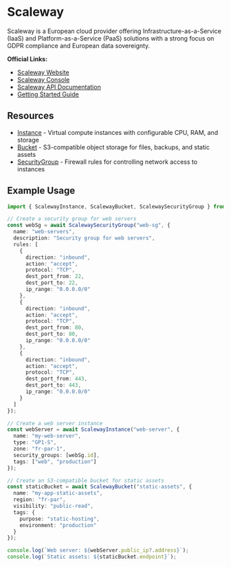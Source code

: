 # Scaleway

Scaleway is a European cloud provider offering Infrastructure-as-a-Service (IaaS) and Platform-as-a-Service (PaaS) solutions with a strong focus on GDPR compliance and European data sovereignty.

**Official Links:**
- [Scaleway Website](https://www.scaleway.com/en/)
- [Scaleway Console](https://console.scaleway.com/)
- [Scaleway API Documentation](https://www.scaleway.com/en/developers/api/)
- [Getting Started Guide](/guides/scaleway)

## Resources

- [Instance](./instance.md) - Virtual compute instances with configurable CPU, RAM, and storage
- [Bucket](./bucket.md) - S3-compatible object storage for files, backups, and static assets  
- [SecurityGroup](./security-group.md) - Firewall rules for controlling network access to instances

## Example Usage

```ts
import { ScalewayInstance, ScalewayBucket, ScalewaySecurityGroup } from "alchemy/scaleway";

// Create a security group for web servers
const webSg = await ScalewaySecurityGroup("web-sg", {
  name: "web-servers",
  description: "Security group for web servers",
  rules: [
    {
      direction: "inbound",
      action: "accept", 
      protocol: "TCP",
      dest_port_from: 22,
      dest_port_to: 22,
      ip_range: "0.0.0.0/0"
    },
    {
      direction: "inbound",
      action: "accept",
      protocol: "TCP", 
      dest_port_from: 80,
      dest_port_to: 80,
      ip_range: "0.0.0.0/0"
    },
    {
      direction: "inbound",
      action: "accept",
      protocol: "TCP",
      dest_port_from: 443, 
      dest_port_to: 443,
      ip_range: "0.0.0.0/0"
    }
  ]
});

// Create a web server instance
const webServer = await ScalewayInstance("web-server", {
  name: "my-web-server",
  type: "GP1-S",
  zone: "fr-par-1",
  security_groups: [webSg.id],
  tags: ["web", "production"]
});

// Create an S3-compatible bucket for static assets
const staticBucket = await ScalewayBucket("static-assets", {
  name: "my-app-static-assets",
  region: "fr-par", 
  visibility: "public-read",
  tags: {
    purpose: "static-hosting",
    environment: "production"
  }
});

console.log(`Web server: ${webServer.public_ip?.address}`);
console.log(`Static assets: ${staticBucket.endpoint}`);
```